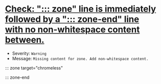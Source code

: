 # [Check: "::: zone" line is immediately followed by a "::: zone-end" line with no non-whitespace content between.](https://ceapex.visualstudio.com/Engineering/_workitems/edit/23724)
- Severity: `Warning`
- Message: `Missing content for zone. Add non-whitespace content.`

::: zone target="chromeless"


::: zone-end
